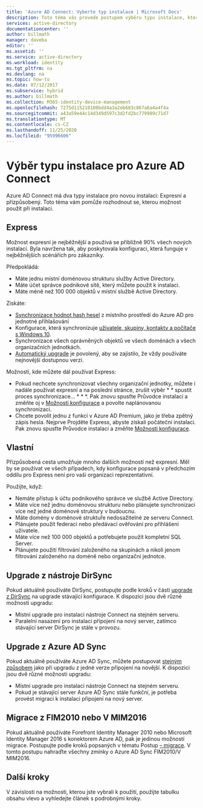 ```yaml
---
title: 'Azure AD Connect: Vyberte typ instalace | Microsoft Docs'
description: Toto téma vás provede postupem výběru typu instalace, který se má použít pro Azure AD Connect
services: active-directory
documentationcenter: ''
author: billmath
manager: daveba
editor: ''
ms.assetid: ''
ms.service: active-directory
ms.workload: identity
ms.tgt_pltfrm: na
ms.devlang: na
ms.topic: how-to
ms.date: 07/12/2017
ms.subservice: hybrid
ms.author: billmath
ms.collection: M365-identity-device-management
ms.openlocfilehash: 7275d115210100bdd4a3a2eb683c867a6a4a4f4a
ms.sourcegitcommit: a43a59e44c14d349d597c3d2fd2bc779989c71d7
ms.translationtype: MT
ms.contentlocale: cs-CZ
ms.lasthandoff: 11/25/2020
ms.locfileid: "95996606"
---
```

# <a name="select-which-installation-type-to-use-for-azure-ad-connect"></a>Výběr typu instalace pro Azure AD Connect
Azure AD Connect má dva typy instalace pro novou instalaci: Expresní a přizpůsobený. Toto téma vám pomůže rozhodnout se, kterou možnost použít při instalaci.

## <a name="express"></a>Express
Možnost expresní je nejběžnější a používá se přibližně 90% všech nových instalací. Byla navržena tak, aby poskytovala konfiguraci, která funguje v nejběžnějších scénářích pro zákazníky.

Předpokládá:

- Máte jednu místní doménovou strukturu služby Active Directory.
- Máte účet správce podnikové sítě, který můžete použít k instalaci.
- Máte méně než 100 000 objektů v místní službě Active Directory.

Získáte:

- [Synchronizace hodnot hash hesel](how-to-connect-password-hash-synchronization.md) z místního prostředí do Azure AD pro jednotné přihlašování
- Konfigurace, která synchronizuje [uživatele, skupiny, kontakty a počítače s Windows 10](concept-azure-ad-connect-sync-default-configuration.md).
- Synchronizace všech oprávněných objektů ve všech doménách a všech organizačních jednotkách.
- [Automatický upgrade](how-to-connect-install-automatic-upgrade.md) je povolený, aby se zajistilo, že vždy používáte nejnovější dostupnou verzi.

Možnosti, kde můžete dál používat Express:

- Pokud nechcete synchronizovat všechny organizační jednotky, můžete i nadále používat expresní a na poslední stránce, zrušit výběr * * spustit proces synchronizace... * * *. Pak znovu spusťte Průvodce instalací a změňte oj v [Možnosti konfigurace](how-to-connect-installation-wizard.md#customize-synchronization-options) a povolte naplánovanou synchronizaci.
- Chcete povolit jednu z funkcí v Azure AD Premium, jako je třeba zpětný zápis hesla. Nejprve Projděte Express, abyste získali počáteční instalaci. Pak znovu spusťte Průvodce instalací a změňte [Možnosti konfigurace](how-to-connect-installation-wizard.md#customize-synchronization-options).

## <a name="custom"></a>Vlastní
Přizpůsobená cesta umožňuje mnoho dalších možností než expresní. Měl by se používat ve všech případech, kdy konfigurace popsaná v předchozím oddílu pro Express není pro vaši organizaci reprezentativní.

Použijte, když:

- Nemáte přístup k účtu podnikového správce ve službě Active Directory.
- Máte více než jednu doménovou strukturu nebo plánujete synchronizaci více než jedné doménové struktury v budoucnu.
- Máte domény v doménové struktuře nedosažitelné ze serveru Connect.
- Plánujete použít federaci nebo předávací ověřování pro přihlášení uživatele.
- Máte více než 100 000 objektů a potřebujete použít kompletní SQL Server.
- Plánujete použití filtrování založeného na skupinách a nikoli jenom filtrování založeného na doméně nebo organizační jednotce.

## <a name="upgrade-from-dirsync"></a>Upgrade z nástroje DirSync
Pokud aktuálně používáte DirSync, postupujte podle kroků v části [upgrade z DirSync](how-to-dirsync-upgrade-get-started.md) na upgrade stávající konfigurace. K dispozici jsou dvě různé možnosti upgradu:

- Místní upgrade pro instalaci nástroje Connect na stejném serveru.
- Paralelní nasazení pro instalaci připojení na nový server, zatímco stávající server DirSync je stále v provozu.

## <a name="upgrade-from-azure-ad-sync"></a>Upgrade z Azure AD Sync
Pokud aktuálně používáte Azure AD Sync, můžete postupovat [stejným způsobem](how-to-upgrade-previous-version.md) jako při upgradu z jedné verze připojení na novější. K dispozici jsou dvě různé možnosti upgradu:

- Místní upgrade pro instalaci nástroje Connect na stejném serveru.
- Pokud je stávající server Azure AD Sync stále funkční, je potřeba provést migraci k instalaci připojení na nový server.

## <a name="migrate-from-fim2010-or-mim2016"></a>Migrace z FIM2010 nebo V MIM2016
Pokud aktuálně používáte Forefront Identity Manager 2010 nebo Microsoft Identity Manager 2016 s konektorem Azure AD, pak je jedinou možností migrace. Postupujte podle kroků popsaných v tématu Postup [– migrace](how-to-upgrade-previous-version.md#swing-migration). V tomto postupu nahraďte všechny zmínky o Azure AD Sync FIM2010/V MIM2016.

## <a name="next-steps"></a>Další kroky
V závislosti na možnosti, kterou jste vybrali k použití, použijte tabulku obsahu vlevo a vyhledejte článek s podrobnými kroky.
